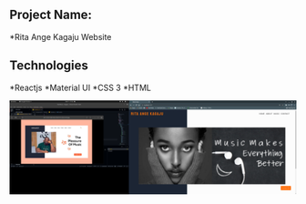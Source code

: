 ## Project Name:
*Rita Ange Kagaju Website

## Technologies

*Reactjs
*Material UI
*CSS 3
*HTML


![alt text](./public/Screenshot%20from%202022-01-11%2017-44-12.png)